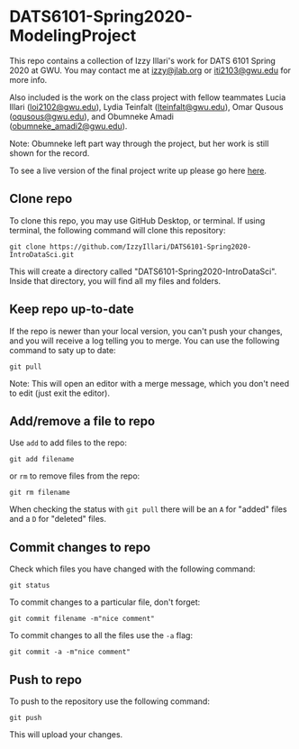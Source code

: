 # DATS6101-Spring2020-ModelingProject

This repo contains a collection of Izzy Illari's work for DATS 6101 Spring 2020 at GWU. You may contact me at izzy@jlab.org or iti2103@gwu.edu for more info.

Also included is the work on the class project with fellow teammates Lucia Illari (loi2102@gwu.edu), Lydia Teinfalt (lteinfalt@gwu.edu), Omar Qusous (oqusous@gwu.edu), and Obumneke Amadi (obumneke_amadi2@gwu.edu).

Note: Obumneke left part way through the project, but her work is still shown for the record.

To see a live version of the final project write up please go here [here](https://userweb.jlab.org/~izzy/DATS6101_Spring2020/proj1_template_final.html).

Clone repo
-----------

To clone this repo, you may use GitHub Desktop, or terminal. If using terminal, the following command will clone this repository:

```git clone https://github.com/IzzyIllari/DATS6101-Spring2020-IntroDataSci.git```

This will create a directory called "DATS6101-Spring2020-IntroDataSci". Inside that directory, you will find all my files and folders.

Keep repo up-to-date
--------------------

If the repo is newer than your local version, you can't push your changes, and you will receive a log telling you to merge. You can use the following command to saty up to date:

`git pull`

Note: This will open an editor with a merge message, which you don't need to edit (just exit the editor).

Add/remove a file to repo
--------------------------

Use `add` to add files to the repo:

`git add filename`

or `rm` to remove files from the repo:

`git rm filename`

When checking the status with `git pull` there will be an `A` for "added" files and a `D` for "deleted" files.


Commit changes to repo
----------------------

Check which files you have changed with the following command:

`git status`

To commit changes to a particular file, don't forget:

`git commit filename -m"nice comment"`

To commit changes to all the files use the `-a` flag:

`git commit -a -m"nice comment"`

Push to repo
-------------

To push to the repository use the following command:

`git push`

This will upload your changes.

